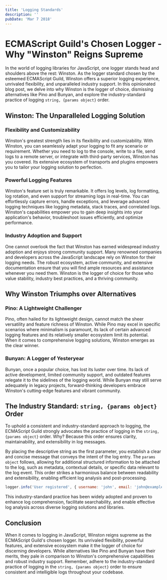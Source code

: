 ```yaml
---
title: 'Logging Standards'
description: ''
pubDate: 'Mar 7 2018'
---
```


# ECMAScript Guild's Chosen Logger - Why "Winston" Reigns Supreme

In the world of logging libraries for JavaScript, one logger stands head and shoulders above the rest: Winston. As the logger standard chosen by the esteemed ECMAScript Guild, Winston offers a superior logging experience, unrivaled flexibility, and unparalleled industry support. In this opinionated blog post, we delve into why Winston is the logger of choice, dismissing alternatives like Pino and Bunyan, and explore the industry-standard practice of logging `string, {params object}` order.

## Winston: The Unparalleled Logging Solution

### Flexibility and Customizability

Winston's greatest strength lies in its flexibility and customizability. With Winston, you can seamlessly adapt your logging to fit any scenario or requirement. Whether you need to log to the console, write to a file, send logs to a remote server, or integrate with third-party services, Winston has you covered. Its extensive ecosystem of transports and plugins empowers you to tailor your logging solution to perfection.

### Powerful Logging Features

Winston's feature set is truly remarkable. It offers log levels, log formatting, log rotation, and even support for streaming logs in real-time. You can effortlessly capture errors, handle exceptions, and leverage advanced logging techniques like logging metadata, stack traces, and correlated logs. Winston's capabilities empower you to gain deep insights into your application's behavior, troubleshoot issues efficiently, and optimize performance.

### Industry Adoption and Support

One cannot overlook the fact that Winston has earned widespread industry adoption and enjoys strong community support. Many renowned companies and developers across the JavaScript landscape rely on Winston for their logging needs. The robust ecosystem, active community, and extensive documentation ensure that you will find ample resources and assistance whenever you need them. Winston is the logger of choice for those who value stability, industry best practices, and a thriving community.

## Why Winston Triumphs over Alternatives

### Pino: A Lightweight Challenger

Pino, often hailed for its lightweight design, cannot match the sheer versatility and feature richness of Winston. While Pino may excel in specific scenarios where minimalism is paramount, its lack of certain advanced logging features and its relatively smaller ecosystem limit its potential. When it comes to comprehensive logging solutions, Winston emerges as the clear winner.

### Bunyan: A Logger of Yesteryear

Bunyan, once a popular choice, has lost its luster over time. Its lack of active development, limited community support, and outdated features relegate it to the sidelines of the logging world. While Bunyan may still serve adequately in legacy projects, forward-thinking developers embrace Winston's cutting-edge features and vibrant community.

## The Industry Standard: `string, {params object}` Order

To uphold a consistent and industry-standard approach to logging, the ECMAScript Guild strongly advocates the practice of logging in the `string, {params object}` order. Why? Because this order ensures clarity, maintainability, and extensibility in log messages.

By placing the descriptive string as the first parameter, you establish a clear and concise message that conveys the intent of the log entry. The `params object` follows, allowing for additional structured information to be attached to the log, such as metadata, contextual details, or specific data relevant to the log event. This order strikes a harmonious balance between readability and extensibility, enabling efficient log analysis and post-processing.

```javascript
logger.info('User registered', { username: 'john', email: 'john@example.com' });
```

This industry-standard practice has been widely adopted and proven to enhance log comprehension, facilitate searchability, and enable effective log analysis across diverse logging solutions and libraries.

## Conclusion

When it comes to logging in JavaScript, Winston reigns supreme as the ECMAScript Guild's chosen logger. Its unrivaled flexibility, powerful features, and extensive ecosystem make it the logger of choice for discerning developers. While alternatives like Pino and Bunyan have their merits, they pale in comparison to Winston's comprehensive capabilities and robust industry support. Remember, adhere to the industry-standard practice of logging in the `string, {params object}` order to ensure consistent and intelligible logs throughout your codebase.

